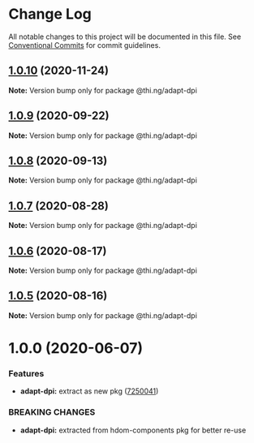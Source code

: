 # Change Log

All notable changes to this project will be documented in this file.
See [Conventional Commits](https://conventionalcommits.org) for commit guidelines.

## [1.0.10](https://github.com/thi-ng/umbrella/compare/@thi.ng/adapt-dpi@1.0.9...@thi.ng/adapt-dpi@1.0.10) (2020-11-24)

**Note:** Version bump only for package @thi.ng/adapt-dpi





## [1.0.9](https://github.com/thi-ng/umbrella/compare/@thi.ng/adapt-dpi@1.0.8...@thi.ng/adapt-dpi@1.0.9) (2020-09-22)

**Note:** Version bump only for package @thi.ng/adapt-dpi





## [1.0.8](https://github.com/thi-ng/umbrella/compare/@thi.ng/adapt-dpi@1.0.7...@thi.ng/adapt-dpi@1.0.8) (2020-09-13)

**Note:** Version bump only for package @thi.ng/adapt-dpi





## [1.0.7](https://github.com/thi-ng/umbrella/compare/@thi.ng/adapt-dpi@1.0.6...@thi.ng/adapt-dpi@1.0.7) (2020-08-28)

**Note:** Version bump only for package @thi.ng/adapt-dpi





## [1.0.6](https://github.com/thi-ng/umbrella/compare/@thi.ng/adapt-dpi@1.0.5...@thi.ng/adapt-dpi@1.0.6) (2020-08-17)

**Note:** Version bump only for package @thi.ng/adapt-dpi





## [1.0.5](https://github.com/thi-ng/umbrella/compare/@thi.ng/adapt-dpi@1.0.4...@thi.ng/adapt-dpi@1.0.5) (2020-08-16)

**Note:** Version bump only for package @thi.ng/adapt-dpi





# 1.0.0 (2020-06-07)


### Features

* **adapt-dpi:** extract as new pkg ([7250041](https://github.com/thi-ng/umbrella/commit/7250041e30995844ac20295bdb36b351f5b2ccc8))


### BREAKING CHANGES

* **adapt-dpi:** extracted from hdom-components pkg for better re-use
